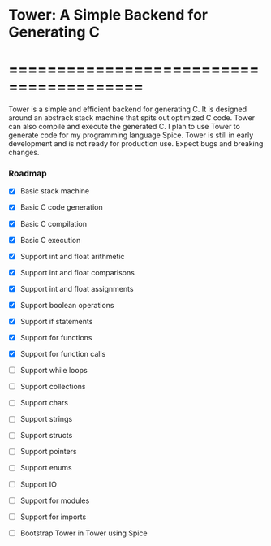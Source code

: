 # Tower: A Simple Backend for Generating C
# ========================================

Tower is a simple and efficient backend for generating C. It is designed around an
abstrack stack machine that spits out optimized C code. Tower can also compile and execute the generated C. I plan to use Tower to generate code for my programming language Spice. Tower is still in early development and is not ready for production use. Expect bugs and breaking changes.

### Roadmap
- [x] Basic stack machine
- [x] Basic C code generation
- [x] Basic C compilation
- [x] Basic C execution
- [x] Support int and float arithmetic
- [x] Support int and float comparisons
- [x] Support int and float assignments
- [x] Support boolean operations
- [x] Support if statements
- [x] Support for functions
- [x] Support for function calls
- [ ] Support while loops
- [ ] Support collections
- [ ] Support chars
- [ ] Support strings
- [ ] Support structs
- [ ] Support pointers
- [ ] Support enums
- [ ] Support IO
- [ ] Support for modules
- [ ] Support for imports
- [ ] Bootstrap Tower in Tower using Spice


